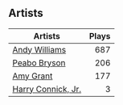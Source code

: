 ## Artists
Artists | Plays 
----- | -----: 
[Andy Williams](/artists/andy-williams-16425) | 687
[Peabo Bryson](/artists/peabo-bryson-38840) | 206
[Amy Grant](/artists/amy-grant-3053) | 177
[Harry Connick, Jr.](/artists/harry-connick-jr-41411) | 3

